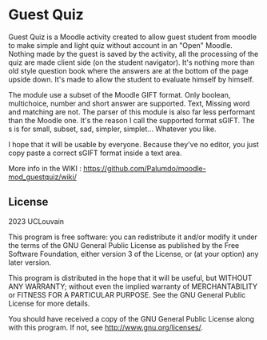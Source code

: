 # Guest Quiz #

Guest Quiz is a Moodle activity created to allow guest student from moodle to make simple and light quiz without account in an "Open" Moodle.
Nothing made by the guest is saved by the activity, all the processing of the quiz are made client side (on the student navigator).
It's nothing more than old style question book where the answers are at the bottom of the page upside down. 
It's made to allow the student to evaluate himself by himself.

The module use a subset of the Moodle GIFT format. Only boolean, multichoice, number and short answer are supported. Text, Missing word and matching are not.
The parser of this module is also far less performant than the Moodle one. It's the reason I call the supported format sGIFT. The s is for small, subset, sad, simpler, simplet... Whatever you like.

I hope that it will be usable by everyone. Because they've no editor, you just copy paste a correct sGIFT format inside a text area.

More info in the WIKI : <https://github.com/Palumdo/moodle-mod_guestquiz/wiki/>

## License ##

2023 UCLouvain

This program is free software: you can redistribute it and/or modify it under
the terms of the GNU General Public License as published by the Free Software
Foundation, either version 3 of the License, or (at your option) any later
version.

This program is distributed in the hope that it will be useful, but WITHOUT ANY
WARRANTY; without even the implied warranty of MERCHANTABILITY or FITNESS FOR A
PARTICULAR PURPOSE.  See the GNU General Public License for more details.

You should have received a copy of the GNU General Public License along with
this program.  If not, see <http://www.gnu.org/licenses/>.